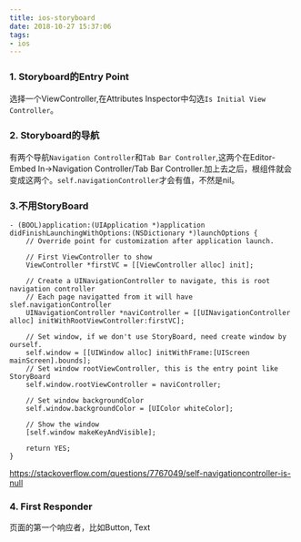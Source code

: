 ```yaml
---
title: ios-storyboard
date: 2018-10-27 15:37:06
tags:
- ios
---
```


### 1. Storyboard的Entry Point
选择一个ViewController,在Attributes Inspector中勾选`Is Initial View Controller`。

### 2. Storyboard的导航
有两个导航`Navigation Controller`和`Tab Bar Controller`,这两个在Editor-Embed In->Navigation Controller/Tab Bar Controller.加上去之后，根组件就会变成这两个。`self.navigationController`才会有值，不然是nil。

<!-- more -->

### 3.不用StoryBoard
``` oc
- (BOOL)application:(UIApplication *)application didFinishLaunchingWithOptions:(NSDictionary *)launchOptions {
    // Override point for customization after application launch.
    
    // First ViewController to show
    ViewController *firstVC = [[ViewController alloc] init];
    
    // Create a UINavigationController to navigate, this is root navigation controller
    // Each page navigatted from it will have slef.navigationController
    UINavigationController *naviController = [[UINavigationController alloc] initWithRootViewController:firstVC];

    // Set window, if we don't use StoryBoard, need create window by ourself.
    self.window = [[UIWindow alloc] initWithFrame:[UIScreen mainScreen].bounds];
    // Set window rootViewController, this is the entry point like StoryBoard
    self.window.rootViewController = naviController;
    
    // Set window backgroundColor
    self.window.backgroundColor = [UIColor whiteColor];
    
    // Show the window
    [self.window makeKeyAndVisible];

    return YES;
}
```
https://stackoverflow.com/questions/7767049/self-navigationcontroller-is-null

### 4. First Responder
页面的第一个响应者，比如Button, Text